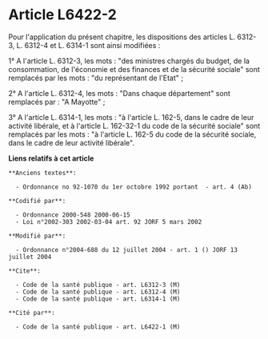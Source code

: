 # Article L6422-2

Pour l'application du présent chapitre, les dispositions des articles L. 6312-3, L. 6312-4 et L. 6314-1 sont ainsi
modifiées :

1° A l'article L. 6312-3, les mots : "des ministres chargés du budget, de la consommation, de l'économie et des finances et
de la sécurité sociale" sont remplacés par les mots : "du représentant de l'Etat" ;

2° A l'article L. 6312-4, les mots : "Dans chaque département" sont remplacés par : "A Mayotte" ;

3° A l'article L. 6314-1, les mots : "à l'article L. 162-5, dans le cadre de leur activité libérale, et à l'article L.
162-32-1 du code de la sécurité sociale" sont remplacés par les mots : "à l'article L. 162-5 du code de la sécurité sociale,
dans le cadre de leur activité libérale".

**Liens relatifs à cet article**

	**Anciens textes**:

	  - Ordonnance no 92-1070 du 1er octobre 1992 portant  - art. 4 (Ab)

	**Codifié par**:

	  - Ordonnance 2000-548 2000-06-15
	  - Loi n°2002-303 2002-03-04 art. 92 JORF 5 mars 2002

	**Modifié par**:

	  - Ordonnance n°2004-688 du 12 juillet 2004 - art. 1 () JORF 13 juillet 2004

	**Cite**:

	  - Code de la santé publique - art. L6312-3 (M)
	  - Code de la santé publique - art. L6312-4 (M)
	  - Code de la santé publique - art. L6314-1 (M)

	**Cité par**:

	  - Code de la santé publique - art. L6422-1 (M)

